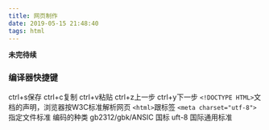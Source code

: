 ```yaml
---
title: 网页制作
date: 2019-05-15 21:48:40
tags: html
---
```

**未完待续**
### 编译器快捷键
ctrl+s保存 ctrl+c复制 ctrl+v粘贴 ctrl+z上一步 ctrl+y下一步
`<!DOCTYPE HTML>`文档的声明，浏览器按W3C标准解析网页
`<html>`跟标签 `<meta charset="utf-8">`指定文件标准
编码的种类
gb2312/gbk/ANSIC 国标 uft-8 国际通用标准